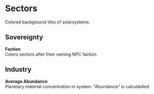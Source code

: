 # Sectors
Colored background tiles of solarsystems.

## Sovereignty
**Faction**<br>
Colors sectors after their owning NPC faction.

## Industry
**Average Abundance**<br>
Planetary material concentration in system. "Abundance" is calculat4ed 


<!--stackedit_data:
eyJoaXN0b3J5IjpbLTE2MzIxODM5NjEsMzE4NjAzNzY3LDE4Nj
U2Njc4NDAsLTYzMTE4NDY2NywtMTgwOTc5NzI5MCwxOTI1ODM0
MDU2LC04NDkzNjEzMjcsLTEwOTQyMjY1MjgsLTEyOTg2NjQwNT
ksLTU2ODUzODEyOSw3MTQxNTg3NDEsLTY4NzkzNzUwMiwxMzA3
MTcxNTM2XX0=
-->